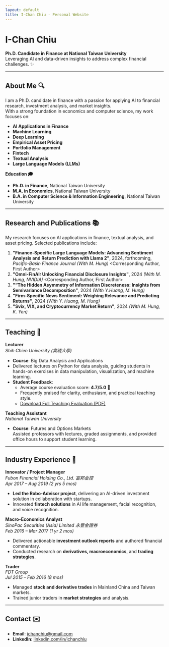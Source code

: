```yaml
---
layout: default
title: I-Chan Chiu - Personal Website
---
```


# I-Chan Chiu  
**Ph.D. Candidate in Finance at National Taiwan University**  
Leveraging AI and data-driven insights to address complex financial challenges. ✨

---

## About Me 🔍
I am a Ph.D. candidate in finance with a passion for applying AI to financial research, investment analysis, and market insights.  
With a strong foundation in economics and computer science, my work focuses on:
- **AI Applications in Finance**
- **Machine Learning**
- **Deep Learning**
- **Empirical Asset Pricing**
- **Portfolio Management**
- **Fintech**
- **Textual Analysis**
- **Large Language Models (LLMs)**

**Education 🎓**  
- **Ph.D. in Finance**, National Taiwan University   
- **M.A. in Economics**, National Taiwan University  
- **B.A. in Computer Science & Information Engineering**, National Taiwan University  

---

## Research and Publications 📚  
My research focuses on AI applications in finance, textual analysis, and asset pricing. Selected publications include:
1. **"Finance-Specific Large Language Models: Advancing Sentiment Analysis and Return Prediction with Llama 2"**, 2024, forthcoming, *Pacific-Basin Finance Journal* *(With M. Hung)* <Corresponding Author, First Author> <NSTC A-tier2 Journal>
3. **"Omni-FinAI: Unlocking Financial Disclosure Insights"**, 2024 *(With M. Hung, NVIDIA)* <Corresponding Author, First Author> 
4. **"“The Hidden Asymmetry of Information Discreteness: Insights from Semivariance Decomposition"**, 2024  *(With Y.Huang, M. Hung)* <First Author> 
5. **"Firm-Specific News Sentiment: Weighing Relevance and Predicting Returns"**, 2024 *(With Y. Huang, M. Hung)* <Corresponding Author> 
6. **"Svix, VIX, and Cryptocurrency Market Return"**, 2024 *(With M. Hung, K. Yen)* <First Author>

---

## Teaching 🏫  

**Lecturer**  
*Shih Chien University (實踐大學)*  
- **Course**: Big Data Analysis and Applications  
- Delivered lectures on Python for data analysis, guiding students in hands-on exercises in data manipulation, visualization, and machine learning.  
- **Student Feedback**:  
  - Average course evaluation score: **4.7/5.0** 🌟  
  - Frequently praised for clarity, enthusiasm, and practical teaching style.  
  - [Download Full Teaching Evaluation (PDF)](ShihChienEval.pdf)  

**Teaching Assistant**  
*National Taiwan University*  
- **Course**: Futures and Options Markets  
  Assisted professors with lectures, graded assignments, and provided office hours to support student learning.  

---

## Industry Experience 💼  

**Innovator / Project Manager**  
*Fubon Financial Holding Co., Ltd. 富邦金控*  
*Apr 2017 – Aug 2019 (2 yrs 5 mos)*  
- **Led the Robo-Advisor project**, delivering an AI-driven investment solution in collaboration with startups.  
- Innovated **fintech solutions** in AI life management, facial recognition, and voice recognition.

**Macro-Economics Analyst**  
*SinoPac Securities (Asia) Limited 永豐金證券*  
*Feb 2016 – Mar 2017 (1 yr 2 mos)*  
- Delivered actionable **investment outlook reports** and authored financial commentary.  
- Conducted research on **derivatives, macroeconomics**, and **trading strategies**.
 
**Trader**  
*FDT Group*  
*Jul 2015 – Feb 2016 (8 mos)*  
- Managed **stock and derivative trades** in Mainland China and Taiwan markets.  
- Trained junior traders in **market strategies** and analysis.
 
---

## Contact ✉️  
- **Email**: ichanchiu@gmail.com  
- **LinkedIn**: [linkedin.com/in/ichanchiu](https://linkedin.com/in/ichanchiu)

